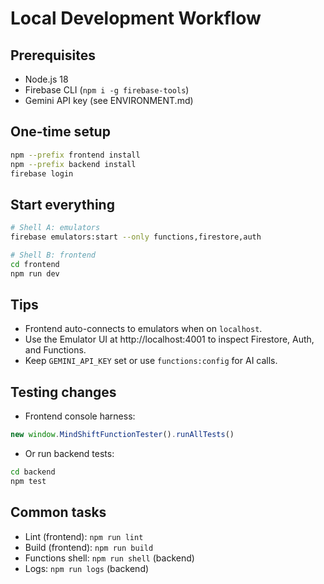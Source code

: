 # Local Development Workflow

## Prerequisites
- Node.js 18
- Firebase CLI (`npm i -g firebase-tools`)
- Gemini API key (see ENVIRONMENT.md)

## One-time setup
```bash
npm --prefix frontend install
npm --prefix backend install
firebase login
```

## Start everything
```bash
# Shell A: emulators
firebase emulators:start --only functions,firestore,auth

# Shell B: frontend
cd frontend
npm run dev
```

## Tips
- Frontend auto-connects to emulators when on `localhost`.
- Use the Emulator UI at http://localhost:4001 to inspect Firestore, Auth, and Functions.
- Keep `GEMINI_API_KEY` set or use `functions:config` for AI calls.

## Testing changes
- Frontend console harness:
```js
new window.MindShiftFunctionTester().runAllTests()
```
- Or run backend tests:
```bash
cd backend
npm test
```

## Common tasks
- Lint (frontend): `npm run lint`
- Build (frontend): `npm run build`
- Functions shell: `npm run shell` (backend)
- Logs: `npm run logs` (backend)
